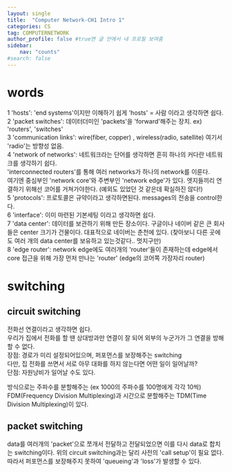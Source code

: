 ```yaml
---
layout: single
title:  "Computer Network-CH1 Intro 1"
categories: CS
tag: COMPUTERNETWORK
author_profile: false #true면 글 안에서 내 프로필 보여줌
sidebar:
    nav: "counts"
#search: false
---
```


# words

1 'hosts': 'end systems'이지만 이해하기 쉽게 'hosts' = 사람 이라고 생각하면 쉽다.   
2 'packet switches': 데이터더미인 'packets'을 'forward'해주는 장치. ex) 'routers', 'switches'   
3 'communication links': wire(fiber, copper) , wireless(radio, satellite) 여기서 'radio'는 방향성 없음.   
4 'network of networks': 네트워크라는 단어를 생각하면 흔히 하나의 커다란 네트워크를 생각하기 쉽다.   
'interconnected routers'를 통해 여러 networks가 하나의 network를 이룬다.   
여기엔 중심부인 'network core'와 주변부인 'network edge'가 있다. 엣지들끼리 연결하기 위해선 코어를 거쳐가야한다.
(예외도 있었던 것 같은데 확실하진 않다!)   
5 'protocols': 프로토콜은 규약이라고 생각하면된다. messages의 전송을 control한다.     
6 'interface': 이미 마련된 기본세팅 이라고 생각하면 쉽다.   
7 'data center': 데이터를 보관하기 위해 만든 장소이다. 구글이나 네이버 같은 큰 회사들은 center 크기가 건물이다. 대표적으로 네이버는 춘천에 있다.
(찾아보니 다른 곳에도 여러 개의 data center를 보유하고 있는것같다.. 멋지구만)   
8 'edge router': network edge에도 여러개의 'router'들이 존재하는데 edge에서 core 접근을 위해 가장 먼저 만나는 'router' (edge의 코어쪽 가장자리 router)   

# switching

## circuit switching
전화선 연결이라고 생각하면 쉽다.   
우리가 집에서 전화를 할 땐 상대방과만 연결이 잘 되어 외부의 누군가가 그 연결을 방해 할 수 없다.   
장점: 경로가 미리 설정되어있으며, 퍼포먼스를 보장해주는 switching  
다만, 집 전화를 쓰면서 서로 아무 대화를 하지 않는다면 어떤 일이 일어날까?   
단점: 자원낭비가 일어날 수도 있다.

방식으로는 주파수를 분할해주는 (ex 1000의 주파수를 100명에게 각각 10씩) FDM(Frequency Division Multiplexing)과 
시간으로 분할해주는 TDM(Time Division Multiplexing)이 있다.

## packet switching
data를 여러개의 'packet'으로 쪼개서 전달하고 전달되었으면 이를 다시 data로 합치는 switching이다.
위의 circuit switching과는 달리 사전의 'call setup'이 필요 없다.
따라서 퍼포먼스를 보장해주지 못하여 'queueing'과 'loss'가 발생할 수 있다.




